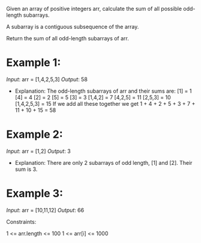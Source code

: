 Given an array of positive integers arr, calculate the sum of all possible odd-length subarrays.

A subarray is a contiguous subsequence of the array.

Return the sum of all odd-length subarrays of arr.

 

# Example 1:

*Input*: arr = [1,4,2,5,3]
*Output*: 58
- Explanation: The odd-length subarrays of arr and their sums are:
[1] = 1
[4] = 4
[2] = 2
[5] = 5
[3] = 3
[1,4,2] = 7
[4,2,5] = 11
[2,5,3] = 10
[1,4,2,5,3] = 15
If we add all these together we get 1 + 4 + 2 + 5 + 3 + 7 + 11 + 10 + 15 = 58

# Example 2:

*Input*: arr = [1,2]
*Output*: 3
- Explanation: There are only 2 subarrays of odd length, [1] and [2]. Their sum is 3.

# Example 3:

*Input*: arr = [10,11,12]
*Output*: 66
 

Constraints:

1 <= arr.length <= 100
1 <= arr[i] <= 1000
